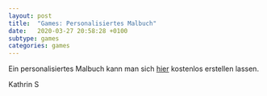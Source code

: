 ```yaml
---
layout: post
title:  "Games: Personalisiertes Malbuch"
date:   2020-03-27 20:58:28 +0100
subtype: games
categories: games
---
```


Ein personalisiertes Malbuch kann man sich [hier](https://hurrahelden.de/malbuch-fuer-alle-jahreszeiten) kostenlos erstellen lassen.

Kathrin S